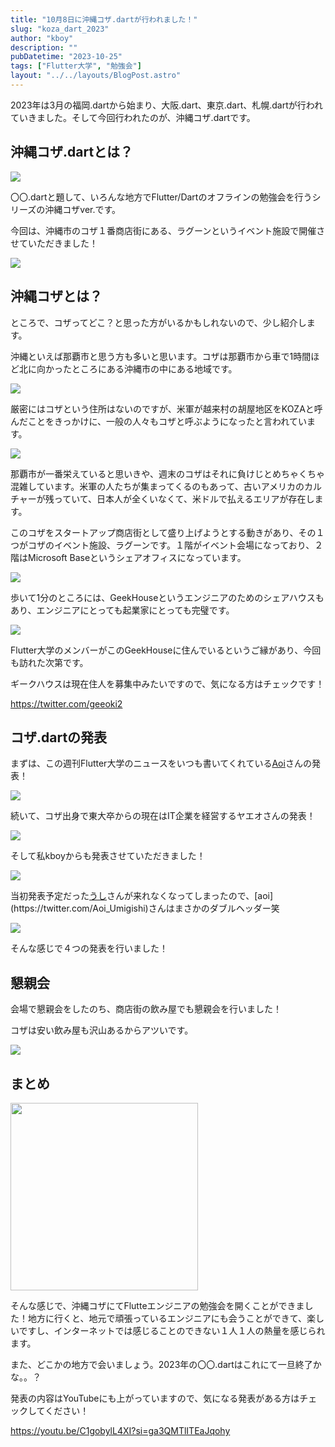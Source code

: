 ```yaml
---
title: "10月8日に沖縄コザ.dartが行われました！"
slug: "koza_dart_2023"
author: "kboy"
description: ""
pubDatetime: "2023-10-25"
tags: ["Flutter大学", "勉強会"]
layout: "../../layouts/BlogPost.astro"
---
```


2023年は3月の福岡.dartから始まり、大阪.dart、東京.dart、札幌.dartが行われていきました。そして今回行われたのが、沖縄コザ.dartです。

## 沖縄コザ.dartとは？

![](https://blog.flutteruniv.com/wp-content/uploads/2023/10/コザ.dart_.png)

〇〇.dartと題して、いろんな地方でFlutter/Dartのオフラインの勉強会を行うシリーズの沖縄コザver.です。

今回は、沖縄市のコザ１番商店街にある、ラグーンというイベント施設で開催させていただきました！

![](https://blog.flutteruniv.com/wp-content/uploads/2023/10/lagoon-1024x768.jpeg)

## 沖縄コザとは？

ところで、コザってどこ？と思った方がいるかもしれないので、少し紹介します。

沖縄といえば那覇市と思う方も多いと思います。コザは那覇市から車で1時間ほど北に向かったところにある沖縄市の中にある地域です。

![](https://www.kozapa-osi.jp/access/images/img_map.png)

厳密にはコザという住所はないのですが、米軍が越来村の胡屋地区をKOZAと呼んだことをきっかけに、一般の人々もコザと呼ぶようになったと言われています。

![](https://feeljapan.net/okinawa/wp-content/uploads/sites/2/20_01-1920x1280.jpg)

那覇市が一番栄えていると思いきや、週末のコザはそれに負けじとめちゃくちゃ混雑しています。米軍の人たちが集まってくるのもあって、古いアメリカのカルチャーが残っていて、日本人が全くいなくて、米ドルで払えるエリアが存在します。

このコザをスタートアップ商店街として盛り上げようとする動きがあり、その１つがコザのイベント施設、ラグーンです。１階がイベント会場になっており、２階はMicrosoft Baseというシェアオフィスになっています。

![](https://cdnspacemarket.com/uploads/attachments/1007389/image.jpg)

歩いて1分のところには、GeekHouseというエンジニアのためのシェアハウスもあり、エンジニアにとっても起業家にとっても完璧です。

![](https://cdnspacemarket.com/uploads/attachments/1015450/image.jpg?width=375&height=210&fit=crop&quality=75&format=jpg&dpr=2&auto=webp)

Flutter大学のメンバーがこのGeekHouseに住んでいるというご縁があり、今回も訪れた次第です。

ギークハウスは現在住人を募集中みたいですので、気になる方はチェックです！

https://twitter.com/geeoki2

## コザ.dartの発表

まずは、この週刊Flutter大学のニュースをいつも書いてくれている[Aoi](https://twitter.com/Aoi_Umigishi)さんの発表！

![](https://blog.flutteruniv.com/wp-content/uploads/2023/10/koza2-1024x768.jpg)

続いて、コザ出身で東大卒からの現在はIT企業を経営するヤエオさんの発表！

![](https://blog.flutteruniv.com/wp-content/uploads/2023/10/koza3-1024x768.jpg)

そして私kboyからも発表させていただきました！

![](https://blog.flutteruniv.com/wp-content/uploads/2023/10/koza6-1024x768.jpeg)

当初発表予定だった[うし](https://twitter.com/engineer_ushi_)さんが来れなくなってしまったので、[aoi](https://twitter.com/Aoi_Umigishi)さんはまさかのダブルヘッダー笑

![](https://blog.flutteruniv.com/wp-content/uploads/2023/10/koza4-1024x768.jpg)

そんな感じで４つの発表を行いました！

## 懇親会

会場で懇親会をしたのち、商店街の飲み屋でも懇親会を行いました！

コザは安い飲み屋も沢山あるからアツいです。

![](https://blog.flutteruniv.com/wp-content/uploads/2023/10/koza7-1024x768.jpeg)

## まとめ

<img src="https://blog.flutteruniv.com/wp-content/uploads/2023/10/koza-1024x768.jpg" alt="" width="300">

そんな感じで、沖縄コザにてFlutteエンジニアの勉強会を開くことができました！地方に行くと、地元で頑張っているエンジニアにも会うことができて、楽しいですし、インターネットでは感じることのできない１人１人の熱量を感じられます。

また、どこかの地方で会いましょう。2023年の〇〇.dartはこれにて一旦終了かな。。？

発表の内容はYouTubeにも上がっていますので、気になる発表がある方はチェックしてください！

https://youtu.be/C1gobylL4XI?si=ga3QMTlITEaJqohy